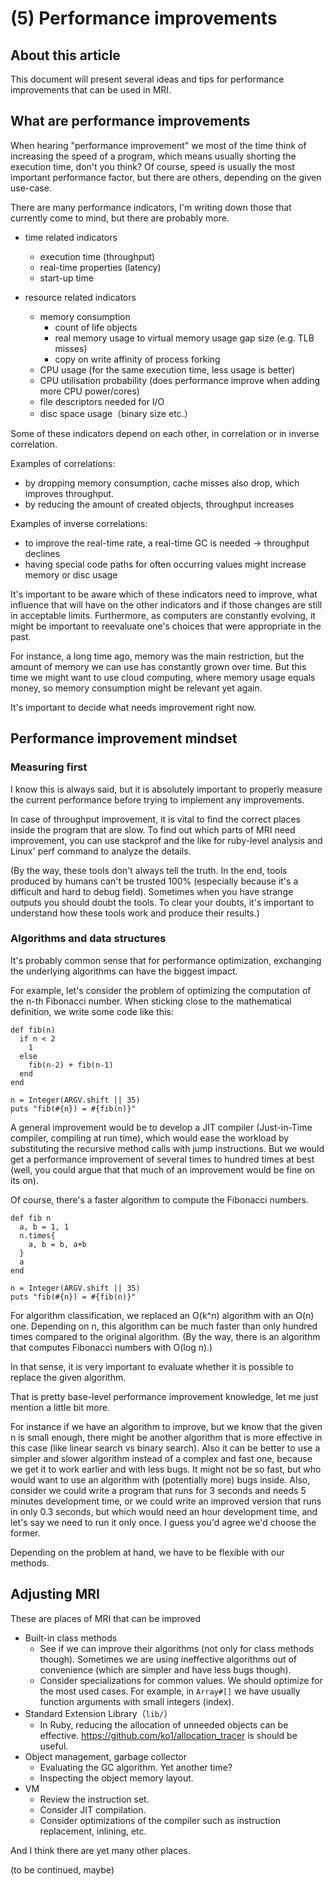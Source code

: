 
# (5) Performance improvements

## About this article

This document will present several ideas and tips for performance improvements that can be used in MRI.

## What are performance improvements

When hearing "performance improvement" we most of the time think of increasing the speed of a program, which means usually shorting the execution time, don't you think?
Of course, speed is usually the most important performance factor, but there are others, depending on the given use-case.

There are many performance indicators, I'm writing down those that currently come to mind, but there are probably more.

* time related indicators
  * execution time (throughput)
  * real-time properties (latency)
  * start-up time

* resource related indicators
  * memory consumption
    * count of life objects
    * real memory usage to virtual memory usage gap size (e.g. TLB misses)
    * copy on write affinity of process forking
  * CPU usage (for the same execution time, less usage is better)
  * CPU utilisation probability (does performance improve when adding more CPU power/cores)
  * file descriptors needed for I/O 
  * disc space usage（binary size etc.）

Some of these indicators depend on each other, in correlation or in inverse correlation.

Examples of correlations:

* by dropping memory consumption, cache misses also drop, which improves throughput.
* by reducing the amount of created objects, throughput increases

Examples of inverse correlations:

* to improve the real-time rate, a real-time GC is needed → throughput declines
* having special code paths for often occurring values might increase memory or disc usage

It's important to be aware which of these indicators need to improve, what influence that will have on the other indicators and if those changes are still in acceptable limits.
Furthermore, as computers are constantly evolving, it might be important to reevaluate one's choices that were appropriate in the past.

For instance, a long time ago, memory was the main restriction, but the amount of memory we can use has constantly grown over time. But this time we might want to use cloud computing, where memory usage equals money, so memory consumption might be relevant yet again.

It's important to decide what needs improvement right now.

## Performance improvement mindset

### Measuring first

I know this is always said, but it is absolutely important to properly measure the current performance before trying to implement any improvements. 

In case of throughput improvement, it is vital to find the correct places inside the program that are slow.
To find out which parts of MRI need improvement, you can use stackprof and the like for ruby-level analysis and Linux' perf command to analyze the details.

(By the way, these tools don't always tell the truth. In the end, tools produced by humans can't be trusted 100% (especially because it's a difficult and hard to debug field). Sometimes when you have strange outputs you should doubt the tools. To clear your doubts, it's important to understand how these tools work and produce their results.)

### Algorithms and data structures

It's probably common sense that for performance optimization, exchanging the underlying algorithms can have the biggest impact.

For example, let's consider the problem of optimizing the computation of the n-th Fibonacci number. When sticking close to the mathematical definition, we write some code like this:

```
def fib(n)
  if n < 2
    1
  else
    fib(n-2) + fib(n-1)
  end
end

n = Integer(ARGV.shift || 35)
puts "fib(#{n}) = #{fib(n)}"
```
A general improvement would be to develop a JIT compiler (Just-in-Time compiler, compiling at run time), which would ease the workload by substituting the recursive method calls with jump instructions. But we would get a performance improvement of several times to hundred times at best (well, you could argue that that much of an improvement would be fine on its on). 

Of course, there's a faster algorithm to compute the Fibonacci numbers.

```
def fib n
  a, b = 1, 1
  n.times{
    a, b = b, a+b
  }
  a
end

n = Integer(ARGV.shift || 35)
puts "fib(#{n}) = #{fib(n)}"
```
For algorithm classification, we replaced an O(k^n) algorithm with an O(n) one. Depending on n, this algorithm can be much faster than only hundred times compared to the original algorithm.
(By the way, there is an algorithm that computes Fibonacci numbers with O(log n).)

In that sense, it is very important to evaluate whether it is possible to replace the given algorithm.

That is pretty base-level performance improvement knowledge, let me just mention a little bit more.

For instance if we have an algorithm to improve, but we know that the given n is small enough, there might be another algorithm that is more effective in this case (like linear search vs binary search).
Also it can be better to use a simpler and slower algorithm instead of a complex and fast one, because we get it to work earlier and with less bugs. It might not be so fast, but who would want to use an algorithm with (potentially more) bugs inside.
Also, consider we could write a program that runs for 3 seconds and needs 5 minutes development time, or we could write an improved version that runs in only 0.3 seconds, but which would need an hour development time, and let's say we need to run it only once. I guess you'd agree we'd choose the former.

Depending on the problem at hand, we have to be flexible with our methods.

## Adjusting MRI

These are places of MRI that can be improved

* Built-in class methods
  * See if we can improve their algorithms (not only for class methods though). Sometimes we are using ineffective algorithms out of convenience (which are simpler and have less bugs though).
  * Consider specializations for common values. We should optimize for the most used cases. For example, in `Array#[]` we have usually function arguments with small integers (index).
* Standard Extension Library（`lib/`）
  * In Ruby, reducing the allocation of unneeded objects can be effective. <https://github.com/ko1/allocation_tracer> is should be useful.
* Object management, garbage collector
  * Evaluating the GC algorithm. Yet another time?
  * Inspecting the object memory layout.
* VM
  * Review the instruction set.
  * Consider JIT compilation.
  * Consider optimizations of the compiler such as instruction replacement, inlining, etc.

And I think there are yet many other places.

(to be continued, maybe)

